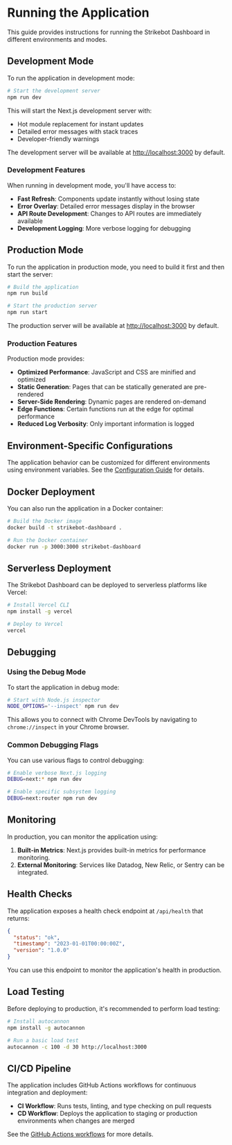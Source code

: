 # Running the Application

This guide provides instructions for running the Strikebot Dashboard in different environments and modes.

## Development Mode

To run the application in development mode:

```bash
# Start the development server
npm run dev
```

This will start the Next.js development server with:
- Hot module replacement for instant updates
- Detailed error messages with stack traces
- Developer-friendly warnings

The development server will be available at [http://localhost:3000](http://localhost:3000) by default.

### Development Features

When running in development mode, you'll have access to:

- **Fast Refresh**: Components update instantly without losing state
- **Error Overlay**: Detailed error messages display in the browser
- **API Route Development**: Changes to API routes are immediately available
- **Development Logging**: More verbose logging for debugging

## Production Mode

To run the application in production mode, you need to build it first and then start the server:

```bash
# Build the application
npm run build

# Start the production server
npm run start
```

The production server will be available at [http://localhost:3000](http://localhost:3000) by default.

### Production Features

Production mode provides:

- **Optimized Performance**: JavaScript and CSS are minified and optimized
- **Static Generation**: Pages that can be statically generated are pre-rendered
- **Server-Side Rendering**: Dynamic pages are rendered on-demand
- **Edge Functions**: Certain functions run at the edge for optimal performance
- **Reduced Log Verbosity**: Only important information is logged

## Environment-Specific Configurations

The application behavior can be customized for different environments using environment variables. See the [Configuration Guide](../configuration/index.md) for details.

## Docker Deployment

You can also run the application in a Docker container:

```bash
# Build the Docker image
docker build -t strikebot-dashboard .

# Run the Docker container
docker run -p 3000:3000 strikebot-dashboard
```

## Serverless Deployment

The Strikebot Dashboard can be deployed to serverless platforms like Vercel:

```bash
# Install Vercel CLI
npm install -g vercel

# Deploy to Vercel
vercel
```

## Debugging

### Using the Debug Mode

To start the application in debug mode:

```bash
# Start with Node.js inspector
NODE_OPTIONS='--inspect' npm run dev
```

This allows you to connect with Chrome DevTools by navigating to `chrome://inspect` in your Chrome browser.

### Common Debugging Flags

You can use various flags to control debugging:

```bash
# Enable verbose Next.js logging
DEBUG=next:* npm run dev

# Enable specific subsystem logging
DEBUG=next:router npm run dev
```

## Monitoring

In production, you can monitor the application using:

1. **Built-in Metrics**: Next.js provides built-in metrics for performance monitoring.
2. **External Monitoring**: Services like Datadog, New Relic, or Sentry can be integrated.

## Health Checks

The application exposes a health check endpoint at `/api/health` that returns:

```json
{
  "status": "ok",
  "timestamp": "2023-01-01T00:00:00Z",
  "version": "1.0.0"
}
```

You can use this endpoint to monitor the application's health in production.

## Load Testing

Before deploying to production, it's recommended to perform load testing:

```bash
# Install autocannon
npm install -g autocannon

# Run a basic load test
autocannon -c 100 -d 30 http://localhost:3000
```

## CI/CD Pipeline

The application includes GitHub Actions workflows for continuous integration and deployment:

- **CI Workflow**: Runs tests, linting, and type checking on pull requests
- **CD Workflow**: Deploys the application to staging or production environments when changes are merged

See the [GitHub Actions workflows](.github/workflows) for more details.
